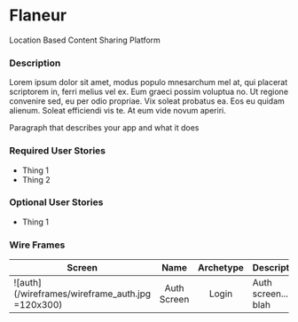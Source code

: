 # Flaneur
Location Based Content Sharing Platform

### Description
Lorem ipsum dolor sit amet, modus populo mnesarchum mel at, qui placerat scriptorem in, ferri melius vel ex. Eum graeci possim voluptua no. Ut regione convenire sed, eu per odio propriae. Vix soleat probatus ea. Eos eu quidam alienum. Soleat efficiendi vis te. At eum vide novum aperiri.

Paragraph that describes your app and what it does

### Required User Stories
- Thing 1
- Thing 2

### Optional User Stories
- Thing 1

### Wire Frames
| Screen  | Name | Archetype | Description | Transition |
| ------------- | :---: | :---: | :---  | :---  |
| ![auth](/wireframes/wireframe_auth.jpg =120x300) | Auth Screen | Login | Auth screen....... blah  | Map View |

